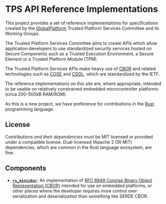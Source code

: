 # TPS API Reference Implementations

This project provides a set of reference implementations for specifications created
by the [GlobalPlatform](https://globalplatform.org) Trusted Platform Services
Committee and its Working Groups.

The Trusted Platform Services Committee aims to create APIs which allow application
developers to use standardized security services hosted on Secure Components such as
a Trusted Execution Environment, a Secure Element or a Trusted Platform Module (TPM).

The Trusted Platform Services APIs make heavy use of
[CBOR](https://www.rfc-editor.org/info/rfc8949) and related technologies such as 
[COSE](https://www.rfc-editor.org/info/rfc8152) and 
[CDDL](https://www.rfc-editor.org/info/rfc8610), which are standardized by the IETF.

The reference implementations on this site are, where appropriate, intended to be
usable on relatively constrained embedded microcontroller platforms (circa 200-500kB RAM/ROM).

As this is a new project, we have preference for contributions in the
[Rust](https://rust-lang.org) programming language.

## License

Contributions *and their dependencies* must be MIT licensed or provided under a
compatible license. Dual-licensed (Apache 2 OR MIT) dependencies, which are
common in the Rust language ecosystem, are fine.

## Components

- [**`rs_minicbor`**](rs_minicbor/README.md): An implementation of
  [RFC 8949 Concise Binary Object Representation (CBOR)](https://www.rfc-editor.org/rfc/rfc8949) 
  intended for use on embedded platforms, or other places where the developer requires more
  control over serialization and deserialization than something like SERDE CBOR.